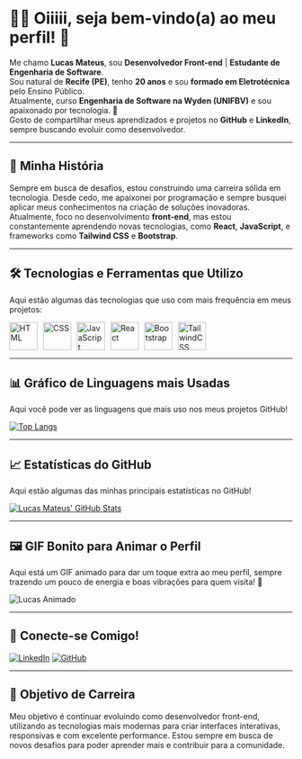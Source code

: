 # 👨‍💻 Oiiiii, seja bem-vindo(a) ao meu perfil! 👋

Me chamo **Lucas Mateus**, sou **Desenvolvedor Front-end** | **Estudante de Engenharia de Software**.  
Sou natural de **Recife (PE)**, tenho **20 anos** e sou **formado em Eletrotécnica** pelo Ensino Público.  
Atualmente, curso **Engenharia de Software na Wyden (UNIFBV)** e sou apaixonado por tecnologia. 🚀  
Gosto de compartilhar meus aprendizados e projetos no **GitHub** e **LinkedIn**, sempre buscando evoluir como desenvolvedor.

---

## 🌟 **Minha História**
Sempre em busca de desafios, estou construindo uma carreira sólida em tecnologia. Desde cedo, me apaixonei por programação e sempre busquei aplicar meus conhecimentos na criação de soluções inovadoras. Atualmente, foco no desenvolvimento **front-end**, mas estou constantemente aprendendo novas tecnologias, como **React**, **JavaScript**, e frameworks como **Tailwind CSS** e **Bootstrap**.

---

## 🛠️ **Tecnologias e Ferramentas que Utilizo**
Aqui estão algumas das tecnologias que uso com mais frequência em meus projetos:

<div style="display: flex; gap: 10px; flex-wrap: wrap;">
  <img alt="HTML" title="HTML" width="50px" src="https://cdn.jsdelivr.net/gh/devicons/devicon@latest/icons/html5/html5-original.svg" />
  <img alt="CSS" title="CSS" width="50px" src="https://cdn.jsdelivr.net/gh/devicons/devicon@latest/icons/css3/css3-original.svg" />
  <img alt="JavaScript" title="JavaScript" width="50px" src="https://cdn.jsdelivr.net/gh/devicons/devicon@latest/icons/javascript/javascript-original.svg" />
  <img alt="React" title="React" width="50px" src="https://cdn.jsdelivr.net/gh/devicons/devicon@latest/icons/react/react-original.svg" />
  <img alt="Bootstrap" title="Bootstrap" width="50px" src="https://cdn.jsdelivr.net/gh/devicons/devicon@latest/icons/bootstrap/bootstrap-original.svg" />
  <img alt="TailwindCSS" title="TailwindCSS" width="50px" src="https://cdn.jsdelivr.net/gh/devicons/devicon@latest/icons/tailwindcss/tailwindcss-original.svg" />
</div>

---

## 📊 **Gráfico de Linguagens mais Usadas**

Aqui você pode ver as linguagens que mais uso nos meus projetos GitHub!

[![Top Langs](https://github-readme-stats.vercel.app/api/top-langs/?username=LucasMateus&langs_count=5&layout=compact&theme=radical)](https://github.com/LucasMateus)

---

## 📈 **Estatísticas do GitHub**

Aqui estão algumas das minhas principais estatísticas no GitHub!

[![Lucas Mateus' GitHub Stats](https://github-readme-stats.vercel.app/api?username=LucasMateus&show_icons=true&hide_title=true&count_private=true&hide=prs&theme=radical)](https://github.com/LucasMateus)

---

## 🖼️ **GIF Bonito para Animar o Perfil**

Aqui está um GIF animado para dar um toque extra ao meu perfil, sempre trazendo um pouco de energia e boas vibrações para quem visita! 🎉

![Lucas Animado](https://media.giphy.com/media/3o7aCTPPm4OHfRLSH6/giphy.gif)

---

## 📣 **Conecte-se Comigo!**

[![LinkedIn](https://img.shields.io/badge/LinkedIn-0077B5.svg?style=flat&logo=linkedin&logoColor=white)](https://www.linkedin.com/in/lucas-mateus-dev)
[![GitHub](https://img.shields.io/badge/GitHub-%23121011.svg?style=flat&logo=github&logoColor=white)](https://github.com/LucasMateus)

---

## 🎯 **Objetivo de Carreira**

Meu objetivo é continuar evoluindo como desenvolvedor front-end, utilizando as tecnologias mais modernas para criar interfaces interativas, responsivas e com excelente performance. Estou sempre em busca de novos desafios para poder aprender mais e contribuir para a comunidade.



